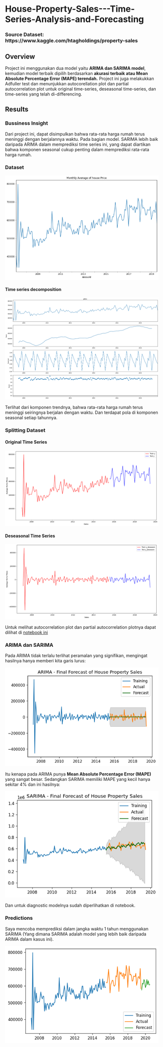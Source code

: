 # House-Property-Sales---Time-Series-Analysis-and-Forecasting

<h3>Source Dataset: https://www.kaggle.com/htagholdings/property-sales </h3>

## Overview

Project ini menggunakan dua model yaitu <b>ARIMA dan SARIMA model</b>, kemudian model terbaik dipilih berdasarkan <b>akurasi terbaik atau Mean Absolute Percentage Error (MAPE) terendah.</b> Project ini juga melakukkan Adfuller test dan menunjukkan autocorellation plot dan partial autocorrelation plot untuk original time-series, deseasonal time-series, dan time-series yang telah di-differencing. 

## Results

### Bussiness Insight

Dari project ini, dapat disimpulkan bahwa rata-rata harga rumah terus meninggi dengan berjalannya waktu. Pada bagian model. SARIMA lebih baik daripada ARIMA dalam memprediksi time series ini, yang dapat diartikan bahwa komponen seasonal cukup penting dalam memprediksi rata-rata harga rumah. 

### Dataset

![GitHub Logo](/images/1.png)

#### Time series decomposition

![GitHub Logo](/images/7.png)

Terlihat dari komponen trendnya, bahwa rata-rata harga rumah terus meninggi seiringnya berjalan dengan waktu. Dan terdapat pola di komponen seasonal setiap tahunnya. 


### Splitting Dataset 

#### Original Time Series

![GitHub Logo](/images/2.png)

#### Deseasonal Time Series

![GitHub Logo](/images/3.png)

Untuk melihat autocorrelation plot dan partial autocorrelation plotnya dapat dilihat di [notebook ini](https://github.com/Stev-create/House-Property-Sales---Time-Series-Analysis-and-Forecasting/blob/master/House%20Property%20Sales.ipynb)

### ARIMA dan SARIMA 

Pada ARIMA tidak terlalu terlihat peramalan yang signifikan, mengingat hasilnya hanya memberi kita garis lurus:

![GitHub Logo](/images/4.png)

Itu kenapa pada ARIMA punya <b>Mean Absolute Percentage Error (MAPE)</b> yang sangat besar. Sedangkan SARIMA memiliki MAPE yang kecil hanya sekitar 4% dan ini hasilnya:

![GitHub Logo](/images/6.png)

Dan untuk diagnostic modelnya sudah diperlihatkan di notebook. 

### Predictions

Saya mencoba memprediksi dalam jangka waktu 1 tahun menggunakan SARIMA (Yang dimana SARIMA adalah model yang lebih baik daripada ARIMA dalam kasus ini).

![GitHub Logo](/images/pred.png)





